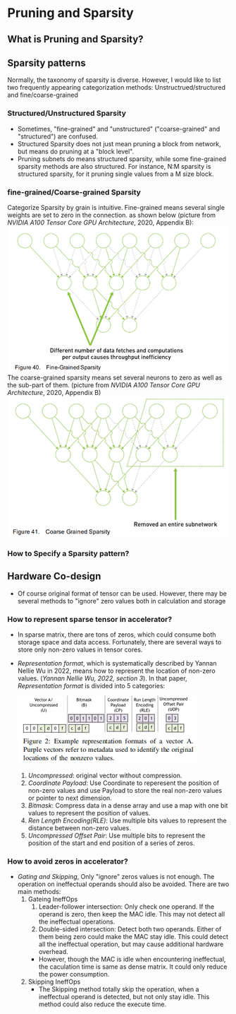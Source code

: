 # Pruning and Sparsity
## What is Pruning and Sparsity?

## Sparsity patterns
Normally, the taxonomy of sparsity is diverse. However, I would like to list two frequently appearing categorization methods: Unstructrued/structured and fine/coarse-grained
### Structured/Unstructured Sparsity
- Sometimes, "fine-grained" and "unstructured" ("coarse-grained" and "structured") are confused. 
- Structured Sparsity does not just mean pruning a block from network, but means do pruning at a "block level".
- Pruning subnets do means structured sparsity, while some fine-grained sparsity methods are also structured. For instance, N:M sparsity is structured sparsity, for it pruning single values from a M size block. 



### fine-grained/Coarse-grained Sparsity
Categorize Sparsity by grain is intuitive. Fine-grained means several single weights are set to zero in the connection. as shown below (picture from *NVIDIA A100 Tensor Core GPU Architecture*, 2020, Appendix B):
![fine-grained](./figures/fine-grained.png)
The coarse-grained sparsity means set several neurons to zero as well as the sub-part of them. (picture from *NVIDIA A100 Tensor Core GPU Architecture*, 2020, Appendix B)
![corse-grained](./figures/coarse-grained.png)

### How to Specify a Sparsity pattern?


## Hardware Co-design
* Of course original format of tensor can be used. However, there may be several methods to "ignore" zero values both in calculation and storage
### How to represent sparse tensor in accelerator?
- In sparse matrix, there are tons of zeros, which could consume both storage space and data access. Fortunately, there are several ways to store only non-zero values in tensor cores.
- *Representation format*, which is systematically described by Yannan Nellie Wu in 2022, means how to represent the location of non-zero values. (*Yannan Nellie Wu, 2022, section 3*). In that paper, *Representation format* is divided into 5 categories:

    ![representation format](./figures/represantation_format.png)

    1. *Uncompressed*: original vector without compression.
    2. *Coordinate Payload*: Use Coordinate to reperesent the position of non-zero values and use Payload to store the real non-zero values or pointer to next dimension.
    3. *Bitmask*: Compress data in a dense array and use a map with one bit values to represent the position of values.
    4. *Ren Length Encoding(RLE)*: Use multiple bits values to represent the distance between non-zero values.
    5. *Uncompressed Offset Pair*: Use multiple bits to represent the position of the start and end position of a series of zeros.

### How to avoid zeros in accelerator?
- *Gating and Skipping*, Only "ignore" zeros values is not enough. The operation on ineffectual operands should also be avoided. There are two main methods:
    1. Gateing IneffOps
        1. Leader-follower intersection: Only check one operand. If the operand is zero, then keep the MAC idle. This may not detect all the ineffectual operations.
        2. Double-sided intersection: Detect both two operands. Either of them being zero could make the MAC stay idle. This could detect all the ineffectual operation, but may cause additional hardware overhead.
        - However, though the MAC is idle when encountering ineffectual, the caculation time is same as dense matrix. It could only reduce the power consumption.
    2. Skipping IneffOps 
        - The Skipping method totally skip the operation, when a ineffectual operand is detected, but not only stay idle. This method could also reduce the execute time.